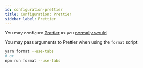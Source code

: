```yaml
---
id: configuration-prettier
title: Configuration: Prettier
sidebar_label: Prettier
---
```


You may configure [Prettier](https://prettier.io) as you [normally would](https://prettier.io/docs/en/configuration.html).

You may pass arguments to Prettier when using the `format` script:

```bash
yarn format --use-tabs
# or
npm run format --use-tabs
```
